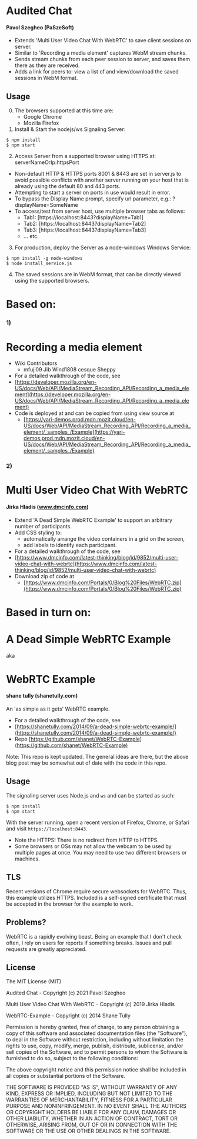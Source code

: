 Audited Chat
============

#### Pavol Szegheo (PaSzeSoft)

- Extends 'Multi User Video Chat With WebRTC' to save client sessions on server.
- Similar to 'Recording a media element' captures WebM stream chunks.
- Sends stream chunks from each peer session to server, and saves them there as they are received.
- Adds a link for peers to: view a list of and view/download the saved sessions in WebM format.

## Usage

0) The browsers supported at this time are:
    - Google Chrome
    - Mozilla Firefox
1) Install & Start the nodejs/ws Signaling Server:
```
$ npm install
$ npm start
```
2) Access Server from a supported browser using HTTPS at: serverNameOrIp:httpsPort
- Non-default HTTP & HTTPS ports 8001 & 8443 are set in server.js to avoid possible conflicts
  with another server running on your host that is already using the default 80 and 443 ports.
- Attempting to start a server on ports in use would result in error.
- To bypass the Display Name prompt, specify url parameter, e.g.: ?displayName=SomeName
- To access/test from server host, use multiple browser tabs as follows:
  - Tab1: [https://localhost:8443?displayName=Tab1]
  - Tab2: [https://localhost:8443?displayName=Tab2]
  - Tab3: [https://localhost:8443?displayName=Tab3]
  - ... etc.
3) For production, deploy the Server as a node-windows Windows Service:
```
$ npm install -g node-windows
$ node install_service.js
```
4) The saved sessions are in WebM format, that can be directly viewed using the supported browsers.

# Based on:

### 1)
Recording a media element
=========================
- Wiki Contributors
  - mfuji09 Jib Wind1808 cesque Sheppy
- For a detailed walkthrough of the code, see
 - [https://developer.mozilla.org/en-US/docs/Web/API/MediaStream_Recording_API/Recording_a_media_element](https://developer.mozilla.org/en-US/docs/Web/API/MediaStream_Recording_API/Recording_a_media_element)
- Code is deployed at and can be copied from using view source at
  - [https://yari-demos.prod.mdn.mozit.cloud/en-US/docs/Web/API/MediaStream_Recording_API/Recording_a_media_element/_samples_/Example](https://yari-demos.prod.mdn.mozit.cloud/en-US/docs/Web/API/MediaStream_Recording_API/Recording_a_media_element/_samples_/Example)

### 2)
Multi User Video Chat With WebRTC
=================================

#### Jirka Hladis (www.dmcinfo.com)

- Extend 'A Dead Simple WebRTC Example' to support an arbitrary number of participants.
- Add CSS styling to:
  - automatically arrange the video containers in a grid on the screen,
  - add labels to identify each participant.
- For a detailed walkthrough of the code, see
 - [https://www.dmcinfo.com/latest-thinking/blog/id/9852/multi-user-video-chat-with-webrtc](https://www.dmcinfo.com/latest-thinking/blog/id/9852/multi-user-video-chat-with-webrtc)
- Download zip of code at
  - [https://www.dmcinfo.com/Portals/0/Blog%20Files/WebRTC.zip](https://www.dmcinfo.com/Portals/0/Blog%20Files/WebRTC.zip)

# Based in turn on:

A Dead Simple WebRTC Example
============================

aka

WebRTC Example
==============

#### shane tully (shanetully.com)

An 'as simple as it gets' WebRTC example.

- For a detailed walkthrough of the code, see
 - [https://shanetully.com/2014/09/a-dead-simple-webrtc-example/](https://shanetully.com/2014/09/a-dead-simple-webrtc-example/)
- Repo [https://github.com/shanet/WebRTC-Example](https://github.com/shanet/WebRTC-Example)

Note: This repo is kept updated. The general ideas are there, but the above blog post may be somewhat out of date with the code in this repo.

## Usage

The signaling server uses Node.js and `ws` and can be started as such:

```
$ npm install
$ npm start
```

With the server running, open a recent version of Firefox, Chrome, or Safari and visit `https://localhost:8443`.

* Note the HTTPS! There is no redirect from HTTP to HTTPS.
* Some browsers or OSs may not allow the webcam to be used by multiple pages at once. You may need to use two different browsers or machines.

## TLS

Recent versions of Chrome require secure websockets for WebRTC. Thus, this example utilizes HTTPS. Included is a self-signed certificate that must be accepted in the browser for the example to work.

## Problems?

WebRTC is a rapidly evolving beast. Being an example that I don't check often, I rely on users for reports if something breaks. Issues and pull requests are greatly appreciated.

## License

The MIT License (MIT)

Audited Chat - Copyright (c) 2021 Pavol Szegheo

Multi User Video Chat With WebRTC - Copyright (c) 2019 Jirka Hladis

WebRTC-Example - Copyright (c) 2014 Shane Tully

Permission is hereby granted, free of charge, to any person obtaining a copy
of this software and associated documentation files (the "Software"), to deal
in the Software without restriction, including without limitation the rights
to use, copy, modify, merge, publish, distribute, sublicense, and/or sell
copies of the Software, and to permit persons to whom the Software is
furnished to do so, subject to the following conditions:

The above copyright notice and this permission notice shall be included in
all copies or substantial portions of the Software.

THE SOFTWARE IS PROVIDED "AS IS", WITHOUT WARRANTY OF ANY KIND, EXPRESS OR
IMPLIED, INCLUDING BUT NOT LIMITED TO THE WARRANTIES OF MERCHANTABILITY,
FITNESS FOR A PARTICULAR PURPOSE AND NONINFRINGEMENT. IN NO EVENT SHALL THE
AUTHORS OR COPYRIGHT HOLDERS BE LIABLE FOR ANY CLAIM, DAMAGES OR OTHER
LIABILITY, WHETHER IN AN ACTION OF CONTRACT, TORT OR OTHERWISE, ARISING FROM,
OUT OF OR IN CONNECTION WITH THE SOFTWARE OR THE USE OR OTHER DEALINGS IN
THE SOFTWARE.
